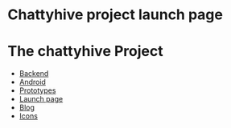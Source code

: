 Chattyhive project launch page
==============================


The chattyhive Project
======================

 - [Backend](https://github.com/diegopau/chattyhive-backend)
 - [Android](https://github.com/jonathrodriguez/chattyhive-android)
 - [Prototypes](https://github.com/diegopau/chattyhive-prototypes)
 - [Launch page](https://github.com/diegopau/chattyhive-launch)
 - [Blog](https://github.com/diegopau/chattyhive-blog)
 - [Icons](https://github.com/diegopau/chattyhive-icons)

